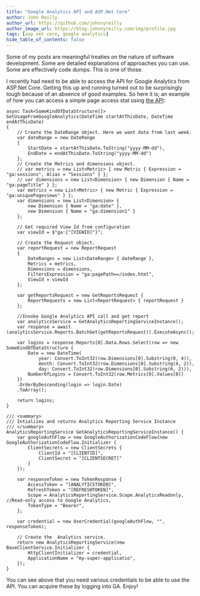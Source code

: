 ```yaml
---
title: "Google Analytics API and ASP.Net Core"
author: John Reilly
author_url: https://github.com/johnnyreilly
author_image_url: https://blog.johnnyreilly.com/img/profile.jpg
tags: [asp net core, google analytics]
hide_table_of_contents: false
---
```

Some of my posts are meaningful treaties on the nature of software development. Some are detailed explanations of approaches you can use. Some are effectively code dumps. This is one of those.

I recently had need to be able to access the API for Google Analytics from ASP.Net Core. Getting this up and running turned out to be surprisingly tough because of an absence of good examples. So here it is; an example of how you can access a simple page access stat using [the API](<https://www.nuget.org/packages/Google.Apis.AnalyticsReporting.v4/>):

```
async Task<SomeKindOfDataStructure[]> GetUsageFromGoogleAnalytics(DateTime startAtThisDate, DateTime endAtThisDate)
{
    // Create the DateRange object. Here we want data from last week.
    var dateRange = new DateRange
    {
        StartDate = startAtThisDate.ToString("yyyy-MM-dd"),
        EndDate = endAtThisDate.ToString("yyyy-MM-dd")
    };
    // Create the Metrics and dimensions object.
    // var metrics = new List<Metric> { new Metric { Expression = "ga:sessions", Alias = "Sessions" } };
    // var dimensions = new List<Dimension> { new Dimension { Name = "ga:pageTitle" } };
    var metrics = new List<Metric> { new Metric { Expression = "ga:uniquePageviews" } };
    var dimensions = new List<Dimension> { 
        new Dimension { Name = "ga:date" },
        new Dimension { Name = "ga:dimension1" } 
    };

    // Get required View Id from configuration
    var viewId = $"ga:{"[VIEWID]"}";

    // Create the Request object.
    var reportRequest = new ReportRequest
    {
        DateRanges = new List<DateRange> { dateRange },
        Metrics = metrics,
        Dimensions = dimensions,
        FiltersExpression = "ga:pagePath==/index.html",
        ViewId = viewId
    };

    var getReportsRequest = new GetReportsRequest {
        ReportRequests = new List<ReportRequest> { reportRequest }
    };
        
    //Invoke Google Analytics API call and get report
    var analyticsService = GetAnalyticsReportingServiceInstance();
    var response = await (analyticsService.Reports.BatchGet(getReportsRequest)).ExecuteAsync();

    var logins = response.Reports[0].Data.Rows.Select(row => new SomeKindOfDataStructure {
        Date = new DateTime(
            year: Convert.ToInt32(row.Dimensions[0].Substring(0, 4)), 
            month: Convert.ToInt32(row.Dimensions[0].Substring(4, 2)), 
            day: Convert.ToInt32(row.Dimensions[0].Substring(6, 2))),
        NumberOfLogins = Convert.ToInt32(row.Metrics[0].Values[0])
    })
    .OrderByDescending(login => login.Date)
    .ToArray();

    return logins;
}

/// <summary>
/// Intializes and returns Analytics Reporting Service Instance
/// </summary>
AnalyticsReportingService GetAnalyticsReportingServiceInstance() {
    var googleAuthFlow = new GoogleAuthorizationCodeFlow(new GoogleAuthorizationCodeFlow.Initializer {
        ClientSecrets = new ClientSecrets {
            ClientId = "[CLIENTID]",
            ClientSecret = "[CLIENTSECRET]"
        }
    });

    var responseToken = new TokenResponse {
        AccessToken = "[ANALYTICSTOKEN]",
        RefreshToken = "[REFRESHTOKEN]",
        Scope = AnalyticsReportingService.Scope.AnalyticsReadonly, //Read-only access to Google Analytics,
        TokenType = "Bearer",
    };

    var credential = new UserCredential(googleAuthFlow, "", responseToken);

    // Create the  Analytics service.
    return new AnalyticsReportingService(new BaseClientService.Initializer {
        HttpClientInitializer = credential,
        ApplicationName = "my-super-applicatio",
    });
}
```

You can see above that you need various credentials to be able to use the API. You can acquire these by logging into GA. Enjoy!


